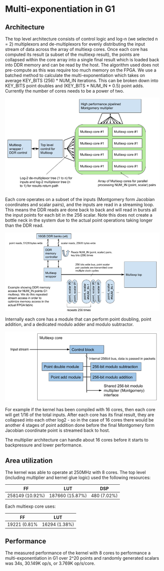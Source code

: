 Multi-exponentiation in G1 
======================

 ## Architecture ##

The top level architecture consists of control logic and log-n (we selected  n = 2) multiplexors and de-multiplexors for evenly distributing the input stream of data across the array of multiexp cores. Once each core has computed its result (a subset of the multiexp result), the points are collapsed within the core array into a single final result which is loaded back into DDR memory and can be read by the host. The algorithm used does not pre-compute as this was require too much memory on the FPGA. We use a batched method to calculate the multi-exponentiation which takes on average KEY_BITS (256) * NUM_IN iterations. This can be broken down into KEY_BITS point doubles and (KEY_BITS * NUM_IN * 0.5) point adds. Currently the number of cores needs to be a power of two.

![Multiexp top architecture](../images/multi_exp_top_architecture.png)

Each core operates on a subset of the inputs (Montgomery form Jacobian coordinates and scalar pairs), and the inputs are read in a streaming loop. This means the DDR reads are done back to back and will read in bursts all the input points for each bit in the 256 scalar. Note this does not create a bottle neck in the system due to the actual point operations taking longer than the DDR read.

![DDR access](../images/multi_exp_ddr.png)

Internally each core has a module that can perform point doubling, point addition, and a dedicated modulo adder and modulo subtractor.

![Multiexp core architecture](../images/multi_exp_core_architecture.png)

For example if the kernel has been compiled with 16 cores, then each core will get 1/16 of the total inputs. After each core has its final result, they are collapsed into each other log2 - so in the case of 16 cores there would be another 4 stages of point addition done before the final Montgomery form Jacobian coordinate point is streamed back to host.

The multiplier architecture can handle about 16 cores before it starts to backpressure and lower performance.

## Area utilization ##

The kernel was able to operate at 250MHz with 8 cores. The top level (including multiplier and kernel glue logic) used the following resources:

| FF |  LUT | DSP| 
| --- | --- | --- |
| 258149 (10.92%) | 187660 (15.87%) | 480 (7.02%) |

Each multiexp core uses:

| FF |  LUT |  
| --- | --- | 
| 19221 (0.81% | 16294 (1.38%) |

## Performance ##

The measured performance of the kernel with 8 cores to performance a multi-exponentiation in G1 over 2^20 points and randomly generated scalars was 34s, 30.149K op/s, or 3.769K op/s/core. 
